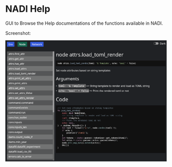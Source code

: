 # NADI Help

GUI to Browse the Help documentations of the functions available in NADI.

Screenshot:

![image](./screenshot.png)
